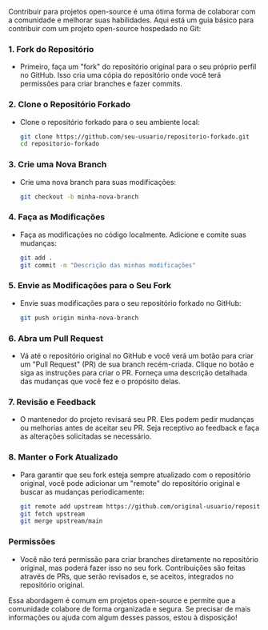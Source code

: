 Contribuir para projetos open-source é uma ótima forma de colaborar com a comunidade e melhorar suas habilidades. Aqui está um guia básico para contribuir com um projeto open-source hospedado no Git:

### 1. Fork do Repositório
- Primeiro, faça um "fork" do repositório original para o seu próprio perfil no GitHub. Isso cria uma cópia do repositório onde você terá permissões para criar branches e fazer commits.

### 2. Clone o Repositório Forkado
- Clone o repositório forkado para o seu ambiente local:
  ```bash
  git clone https://github.com/seu-usuario/repositorio-forkado.git
  cd repositorio-forkado
  ```

### 3. Crie uma Nova Branch
- Crie uma nova branch para suas modificações:
  ```bash
  git checkout -b minha-nova-branch
  ```

### 4. Faça as Modificações
- Faça as modificações no código localmente. Adicione e comite suas mudanças:
  ```bash
  git add .
  git commit -m "Descrição das minhas modificações"
  ```

### 5. Envie as Modificações para o Seu Fork
- Envie suas modificações para o seu repositório forkado no GitHub:
  ```bash
  git push origin minha-nova-branch
  ```

### 6. Abra um Pull Request
- Vá até o repositório original no GitHub e você verá um botão para criar um "Pull Request" (PR) de sua branch recém-criada. Clique no botão e siga as instruções para criar o PR. Forneça uma descrição detalhada das mudanças que você fez e o propósito delas.

### 7. Revisão e Feedback
- O mantenedor do projeto revisará seu PR. Eles podem pedir mudanças ou melhorias antes de aceitar seu PR. Seja receptivo ao feedback e faça as alterações solicitadas se necessário.

### 8. Manter o Fork Atualizado
- Para garantir que seu fork esteja sempre atualizado com o repositório original, você pode adicionar um "remote" do repositório original e buscar as mudanças periodicamente:
  ```bash
  git remote add upstream https://github.com/original-usuario/repositorio-original.git
  git fetch upstream
  git merge upstream/main
  ```

### Permissões
- Você não terá permissão para criar branches diretamente no repositório original, mas poderá fazer isso no seu fork. Contribuições são feitas através de PRs, que serão revisados e, se aceitos, integrados no repositório original.

Essa abordagem é comum em projetos open-source e permite que a comunidade colabore de forma organizada e segura. Se precisar de mais informações ou ajuda com algum desses passos, estou à disposição!